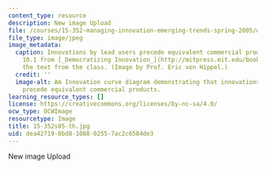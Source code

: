 ```yaml
---
content_type: resource
description: New image Upload
file: /courses/15-352-managing-innovation-emerging-trends-spring-2005/dea427190bd8108802557ac2c6584de3_15-352s05-th.jpg
file_type: image/jpeg
image_metadata:
  caption: Innovations by lead users precede equivalent commercial products, figure
    10.1 from [_Democratizing Innovation_](http://mitpress.mit.edu/books/democratizing-innovation),
    the text from the class. (Image by Prof. Eric von Hippel.)
  credit: ''
  image-alt: Am Innovation curve diagram demonstrating that innovations by lead users
    precede equivalent commercial products.
learning_resource_types: []
license: https://creativecommons.org/licenses/by-nc-sa/4.0/
ocw_type: OCWImage
resourcetype: Image
title: 15-352s05-th.jpg
uid: dea42719-0bd8-1088-0255-7ac2c6584de3
---
```

New image Upload